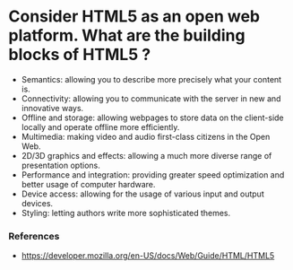# Consider HTML5 as an open web platform. What are the building blocks of HTML5 ?

 - Semantics: allowing you to describe more precisely what your content is.
 - Connectivity: allowing you to communicate with the server in new and innovative ways.
 - Offline and storage: allowing webpages to store data on the client-side locally and operate offline more efficiently.
 - Multimedia: making video and audio first-class citizens in the Open Web.
 - 2D/3D graphics and effects: allowing a much more diverse range of presentation options.
 - Performance and integration: providing greater speed optimization and better usage of computer hardware.
 - Device access: allowing for the usage of various input and output devices.
 - Styling: letting authors write more sophisticated themes.

### References
 - https://developer.mozilla.org/en-US/docs/Web/Guide/HTML/HTML5
